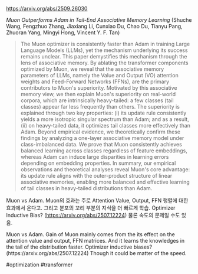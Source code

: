 https://arxiv.org/abs/2509.26030

*Muon Outperforms Adam in Tail-End Associative Memory Learning* (Shuche Wang, Fengzhuo Zhang, Jiaxiang Li, Cunxiao Du, Chao Du, Tianyu Pang, Zhuoran Yang, Mingyi Hong, Vincent Y. F. Tan)

> The Muon optimizer is consistently faster than Adam in training Large Language Models (LLMs), yet the mechanism underlying its success remains unclear. This paper demystifies this mechanism through the lens of associative memory. By ablating the transformer components optimized by Muon, we reveal that the associative memory parameters of LLMs, namely the Value and Output (VO) attention weights and Feed-Forward Networks (FFNs), are the primary contributors to Muon's superiority. Motivated by this associative memory view, we then explain Muon's superiority on real-world corpora, which are intrinsically heavy-tailed: a few classes (tail classes) appear far less frequently than others. The superiority is explained through two key properties: (i) its update rule consistently yields a more isotropic singular spectrum than Adam; and as a result, (ii) on heavy-tailed data, it optimizes tail classes more effectively than Adam. Beyond empirical evidence, we theoretically confirm these findings by analyzing a one-layer associative memory model under class-imbalanced data. We prove that Muon consistently achieves balanced learning across classes regardless of feature embeddings, whereas Adam can induce large disparities in learning errors depending on embedding properties. In summary, our empirical observations and theoretical analyses reveal Muon's core advantage: its update rule aligns with the outer-product structure of linear associative memories, enabling more balanced and effective learning of tail classes in heavy-tailed distributions than Adam.

Muon vs Adam. Muon의 효과는 주로 Attention Value, Output, FFN 행렬에 대한 효과에서 온다고. 그리고 분포의 꼬리 부분의 지식을 더 빠르게 학습. Optimizer Inductive Bias? (https://arxiv.org/abs/2507.12224) 물론 속도의 문제일 수도 있음.

<english>
Muon vs Adam. Gain of Muon mainly comes from the its effect on the attention value and output, FFN matrices. And it learns the knowledges in the tail of the distribution faster. Optimizer inductive biases? (https://arxiv.org/abs/2507.12224) Though it could be matter of the speed.
</english>

#optimization #transformer 